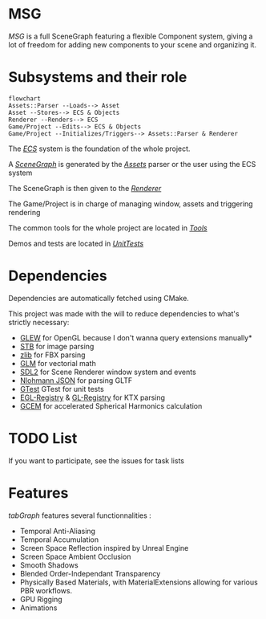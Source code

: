 # MSG
*MSG* is a full SceneGraph featuring a flexible Component system, giving a lot of freedom for adding new components to your scene and organizing it.

# Subsystems and their role
```mermaid
flowchart
Assets::Parser --Loads--> Asset
Asset --Stores--> ECS & Objects
Renderer --Renders--> ECS
Game/Project --Edits--> ECS & Objects
Game/Project --Initializes/Triggers--> Assets::Parser & Renderer
```
The [*ECS*](./ECS) system is the foundation of the whole project.

A [*SceneGraph*](./SceneGraph) is generated by the [*Assets*](./Assets) parser or the user using the ECS system

The SceneGraph is then given to the [*Renderer*](./Renderer)

The Game/Project is in charge of managing window, assets and triggering rendering

The common tools for the whole project are located in [*Tools*](./Tools)

Demos and tests are located in [*UnitTests*](./UnitTests)

# Dependencies
Dependencies are automatically fetched using CMake.

This project was made with the will to reduce dependencies to what's strictly necessary:
 - [GLEW][8] for OpenGL because I don't wanna query extensions manually*
 - [STB][11] for image parsing
 - [zlib][3] for FBX parsing
 - [GLM][1] for vectorial math
 - [SDL2][6] for Scene Renderer window system and events
 - [Nlohmann JSON][2] for parsing GLTF
 - [GTest][4] GTest for unit tests
 - [EGL-Registry][5] & [GL-Registry][7] for KTX parsing
 - [GCEM][9] for accelerated Spherical Harmonics calculation

# TODO List
If you want to participate, see the issues for task lists

# Features
*tabGraph* features several functionnalities :
 - Temporal Anti-Aliasing
 - Temporal Accumulation
 - Screen Space Reflection inspired by Unreal Engine
 - Screen Space Ambient Occlusion
 - Smooth Shadows
 - Blended Order-Independant Transparency
 - Physically Based Materials, with MaterialExtensions allowing for various PBR workflows.
 - GPU Rigging
 - Animations

[1]: https://github.com/g-truc/glm.git
[2]: https://github.com/nlohmann/json.git
[3]: https://www.zlib.net
[4]: https://github.com/google/googletest
[5]: https://github.com/KhronosGroup/EGL-Registry.git
[6]: https://github.com/libsdl-org/SDL
[7]: https://github.com/KhronosGroup/OpenGL-Registry/
[8]: https://github.com/Perlmint/glew-cmake.git
[9]: https://github.com/kthohr/gcem.git
[10]: http://download.gisinternals.com/sdk/
[11]: https://github.com/nothings/stb/tree/master
